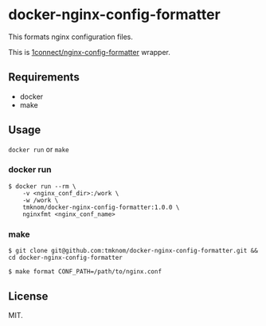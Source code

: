 # docker-nginx-config-formatter

This formats nginx configuration files.

This is [1connect/nginx-config-formatter](https://github.com/1connect/nginx-config-formatter) wrapper.

## Requirements

- docker
- make

## Usage

`docker run` or `make`

### docker run

```
$ docker run --rm \
    -v <nginx_conf_dir>:/work \
    -w /work \
    tmknom/docker-nginx-config-formatter:1.0.0 \
    nginxfmt <nginx_conf_name>
```

### make

```
$ git clone git@github.com:tmknom/docker-nginx-config-formatter.git && cd docker-nginx-config-formatter

$ make format CONF_PATH=/path/to/nginx.conf
```

## License

MIT.
